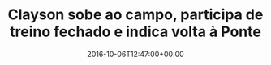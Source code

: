 ---
layout: post
title: "Clayson sobe ao campo, participa de treino fechado e indica volta à Ponte"
date: 2016-10-06T12:47:00+00:00
external_link: "http://globoesporte.globo.com/sp/campinas-e-regiao/futebol/times/ponte-preta/noticia/2016/10/clayson-sobe-ao-campo-participa-de-treino-fechado-e-indica-volta-ponte.html"
categories: news globo.com
---